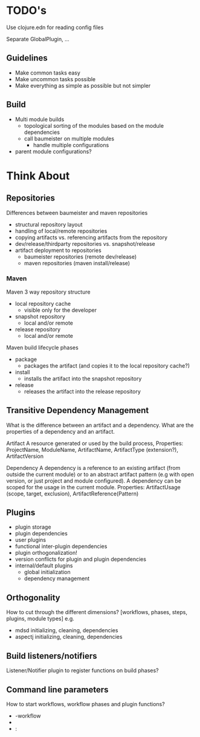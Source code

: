 TODO's
======

Use clojure.edn for reading config files

Separate GlobalPlugin, ...

Guidelines
----------
 * Make common tasks easy
 * Make uncommon tasks possible
 * Make everything as simple as possible but not simpler

Build
-----
 * Multi module builds
   * topological sorting of the modules based on the module dependencies
   * call baumeister on multiple modules
     * handle multiple configurations
 * parent module configurations?


Think About
===========

Repositories
------------
Differences between baumeister and maven repositories
 * structural repository layout
 * handling of local/remote repositories
 * copying artifacts vs. referencing artifacts from the repository
 * dev/release/thirdparty repositories vs. snapshot/release
 * artifact deployment to repositories
   * baumeister repositories (remote dev/release)
   * maven repositories (maven install/release)

### Maven ###
Maven 3 way repository structure
 * local repository cache
   * visible only for the developer
 * snapshot repository
   * local and/or remote
 * release repository
   * local and/or remote

Maven build lifecycle phases
 * package
   * packages the artifact (and copies it to the local repository cache?)
 * install
   * installs the artifact into the snapshot repository
 * release 
   * releases the artifact into the release repository


Transitive Dependency Management
--------------------------------
What is the difference between an artifact and a dependency. What are the properties of a dependency and an artifact.

Artifact
A resource generated or used by the build process,
Properties: ProjectName, ModuleName, ArtifactName, ArtifactType (extension?), ArtifactVersion

Dependency
A dependency is a reference to an existing artifact (from outside the current module) or to an abstract artifact pattern
(e.g with open version, or just project and module configured).
A dependency can be scoped for the usage in the current module.
Properties: ArtifactUsage (scope, target, exclusion), ArtifactReference(Pattern)

Plugins
-------
 * plugin storage
 * plugin dependencies
 * user plugins
 * functional inter-plugin dependencies
 * plugin orthogonalization!
 * version conflicts for plugin and plugin dependencies
 * internal/default plugins
   * global initialization
   * dependency management

Orthogonality
-------------
How to cut through the different dimensions?
[workflows, phases, steps, plugins, module types]
e.g.
 * mdsd initializing, cleaning, dependencies
 * aspectj initializing, cleaning, dependencies

Build listeners/notifiers
-------------------------
Listener/Notifier plugin to register functions on build phases?


Command line parameters
-----------------------
How to start workflows, workflow phases and plugin functions?

* <workflow-name>-workflow
* <phase-name>
* <plugin-name>:<function-name>

